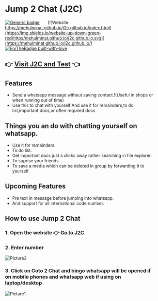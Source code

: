 # Jump 2 Chat (J2C)
[![Generic badge](https://img.shields.io/badge/Compatibility-Indian%20Numbers%20Only-lightgreen.svg)](https://mehulminat.github.io/j2c.github.io/) &nbsp; &nbsp; &nbsp;
[![Website https://mehulminat.github.io/j2c.github.io/index.html](https://img.shields.io/website-up-down-green-red/https/mehulminat.github.io/j2c.github.io.svg)](https://mehulminat.github.io/j2c.github.io/) &nbsp; &nbsp; &nbsp;
[![ForTheBadge built-with-love](http://ForTheBadge.com/images/badges/built-with-love.svg)](https://GitHub.com/mehulminat/)

## :point_right: [Visit J2C and Test](https://mehulminat.github.io/j2c.github.io/) :point_left:

## Features
- Send a whatsapp message without saving contact.!(Useful in shops or when running out of time)
- Use this to chat with yourself.And use it for remainders,to do list,important docs,or often required docs

## Things you an do with chatting yourself on whatsapp.
- Use it for remainders.
- To do list.
- Get important docs just a clicks away rather searching in file explorer.
- To suprise your friends
- To save a media which can be deleted in group by forwarding it to yourself.

## Upcoming Features
- Pre text in message before jumping into whatsapp.
- And support for all international code number.

## How to use Jump 2 Chat
### 1. Open the website :point_right: [Go to J2C](https://mehulminat.github.io/j2c.github.io/)




### 2. Enter number 

![Picture2](https://user-images.githubusercontent.com/72225679/114415210-19e57080-9bcd-11eb-9b1d-e415da50b685.png)


### 3. Click on Goto 2 Chat and bingo whatsapp will be opened if on mobile phones and whatsapp web if using on laptop/desktop

![Picture1](https://user-images.githubusercontent.com/72225679/114414684-ae9b9e80-9bcc-11eb-9627-646d1e539696.png)

